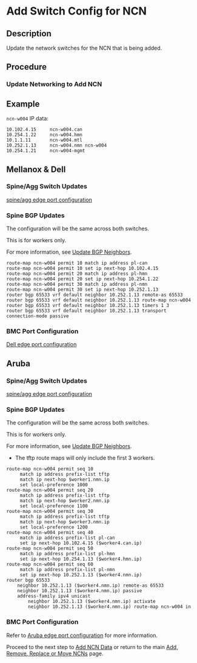 # Add Switch Config for NCN

## Description

Update the network switches for the NCN that is being added.

## Procedure

### Update Networking to Add NCN

## Example

`ncn-w004` IP data:

```text
10.102.4.15     ncn-w004.can
10.254.1.22     ncn-w004.hmn
10.1.1.11       ncn-w004.mtl
10.252.1.13     ncn-w004.nmn ncn-w004
10.254.1.21     ncn-w004-mgmt
```

## Mellanox & Dell

### Spine/Agg Switch Updates

[spine/agg edge port configuration](../../../install/configure_mellanox_spine_switch.md#Configure-MLAG)

### Spine BGP Updates

The configuration will be the same across both switches.

This is for workers only.

For more information, see [Update BGP Neighbors](../../network/metallb_bgp/Update_BGP_Neighbors.md).

```text
route-map ncn-w004 permit 10 match ip address pl-can
route-map ncn-w004 permit 10 set ip next-hop 10.102.4.15 
route-map ncn-w004 permit 20 match ip address pl-hmn
route-map ncn-w004 permit 20 set ip next-hop 10.254.1.22  
route-map ncn-w004 permit 30 match ip address pl-nmn
route-map ncn-w004 permit 30 set ip next-hop 10.252.1.13 
router bgp 65533 vrf default neighbor 10.252.1.13 remote-as 65533
router bgp 65533 vrf default neighbor 10.252.1.13 route-map ncn-w004
router bgp 65533 vrf default neighbor 10.252.1.13 timers 1 3
router bgp 65533 vrf default neighbor 10.252.1.13 transport connection-mode passive
```

### BMC Port Configuration

[Dell edge port configuration](../../../install/configure_dell_leaf_switch.md#Configure-Edge-Port)

## Aruba

### Spine/Agg Switch Updates

[spine/agg edge port configuration](../../../install/configure_aruba_spine_switch.md#Configure-Edge-Port)

### Spine BGP Updates

The configuration will be the same across both switches.

This is for workers only.

For more information, see [Update BGP Neighbors](../../network/metallb_bgp/Update_BGP_Neighbors.md).

- The tftp route maps will only include the first 3 workers.

```
route-map ncn-w004 permit seq 10
     match ip address prefix-list tftp
     match ip next-hop $worker1.nmn.ip
     set local-preference 1000
route-map ncn-w004 permit seq 20
     match ip address prefix-list tftp
     match ip next-hop $worker2.nmn.ip
     set local-preference 1100
route-map ncn-w004 permit seq 30
     match ip address prefix-list tftp
     match ip next-hop $worker3.nmn.ip
     set local-preference 1200
route-map ncn-w004 permit seq 40
     match ip address prefix-list pl-can
     set ip next-hop 10.102.4.15 ($worker4.can.ip)
route-map ncn-w004 permit seq 50
     match ip address prefix-list pl-hmn
     set ip next-hop 10.254.1.13 ($worker4.hmn.ip)
route-map ncn-w004 permit seq 60
     match ip address prefix-list pl-nmn
     set ip next-hop 10.252.1.13 ($worker4.nmn.ip)
router bgp 65533
    neighbor 10.252.1.13 ($worker4.nmn.ip) remote-as 65533
    neighbor 10.252.1.13 ($worker4.nmn.ip) passive
    address-family ipv4 unicast
        neighbor 10.252.1.13 ($worker4.nmn.ip) activate
        neighbor 10.252.1.13 ($worker4.nmn.ip) route-map ncn-w004 in
```

### BMC Port Configuration

Refer to [Aruba edge port configuration](../../../install/configure_aruba_leaf_switch.md#Configure-Edge-Port) for more information.

Proceed to the next step to [Add NCN Data](Add_NCN_Data.md) or return to the main [Add, Remove, Replace or Move NCNs](../Add_Remove_Replace_NCNs.md) page.
